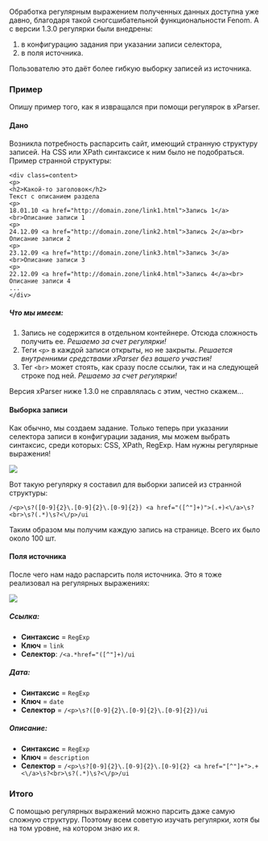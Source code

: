 Обработка регулярным выражением полученных данных доступна уже давно, благодаря такой сногсшибательной функциональности Fenom. А с версии 1.3.0 регулярки были внедрены:

1.  в конфигурацию задания при указании записи селектора,
2.  в поля источника.

Пользователю это даёт более гибкую выборку записей из источника.

### Пример
Опишу пример того, как я извращался при помощи регулярок в xParser.

#### Дано
Возникла потребность распарсить сайт, имеющий странную структуру записей. На CSS или XPath синтаксисе к ним было не подобраться. Пример странной структуры:
```
<div class=content>
<p>
<h2>Какой-то заголовок</h2>
Текст с описанием раздела
<p>
18.01.10 <a href="http://domain.zone/link1.html">Запись 1</a>
<br>Описание записи 1
<p>
24.12.09 <a href="http://domain.zone/link2.html">Запись 2</a><br>
Описание записи 2
<p>
23.12.09 <a href="http://domain.zone/link3.html">Запись 3</a>
<br>Описание записи 3
<p>
22.12.09 <a href="http://domain.zone/link4.html">Запись 4</a><br>
Описание записи 4
...
</div>
```

##### Что мы имеем:
1.  Запись не содержится в отдельном контейнере. Отсюда сложность получить ее. *Решаемо за счет регулярки!*
2.  Теги `<p>` в каждой записи открыты, но не закрыты. *Решается внутренними средствами xParser без вашего участия!*
3.  Тег `<br>` может стоять, как сразу после ссылки, так и на следующей строке под ней. *Решаемо за счет регулярки!*

Версия xParser ниже 1.3.0 не справлялась с этим, честно скажем...

#### Выборка записи
Как обычно, мы создаем задание. Только теперь при указании селектора записи в конфигурации задания, мы можем выбрать синтаксис, среди которых: CSS, XPath, RegExp. Нам нужны регулярные выражения!

[![](https://file.modx.pro/files/5/d/6/5d6095eb27ab4ece36f4c63054a765a0.png)](https://file.modx.pro/files/5/d/6/5d6095eb27ab4ece36f4c63054a765a0.png)

Вот такую регулярку я составил для выборки записей из странной структуры:
```
/<p>\s?([0-9]{2}\.[0-9]{2}\.[0-9]{2}) <a href="([^"]+)">(.+)<\/a>\s?<br>\s?(.*)\s?<\/p>/ui
```
Таким образом мы получим каждую запись на странице. Всего их было около 100 шт.

#### Поля источника
После чего нам надо распарсить поля источника. Это я тоже реализовал на регулярных выражениях:

[![](https://file.modx.pro/files/d/6/f/d6fdcba312a6068b4638347a8f86c7bf.png)](https://file.modx.pro/files/d/6/f/d6fdcba312a6068b4638347a8f86c7bf.png)

##### Ссылка:
* **Синтаксис** = `RegExp`
* **Ключ** = `link`
* **Селектор**: `/<a.*href="([^"]+)/ui`

##### Дата:
* **Синтаксис** = `RegExp`
* **Ключ** = `date`
* **Селектор** = `/<p>\s?([0-9]{2}\.[0-9]{2}\.[0-9]{2})/ui`

##### Описание:
* **Синтаксис** = `RegExp`
* **Ключ** = `description`
* **Селектор** = `/<p>\s?[0-9]{2}\.[0-9]{2}\.[0-9]{2} <a href="[^"]+">.+<\/a>\s?<br>\s?(.*)\s?<\/p>/ui`

### Итого
С помощью регулярных выражений можно парсить даже самую сложную структуру. Поэтому всем советую изучать регулярки, хотя бы на том уровне, на котором знаю их я.